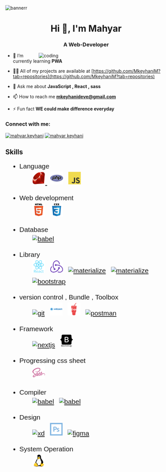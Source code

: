 ![bannerr](https://user-images.githubusercontent.com/95478989/198955082-6e78ebb5-e1e4-49f9-8d32-6e5af3984dcd.gif)
<h1 align="center">Hi 👋, I'm Mahyar</h1>
<h3 align="center">A Web-Developer</h3>
<img align='right' alt='coding' width='400' src='https://media.giphy.com/media/v1.Y2lkPTc5MGI3NjExZGQ1ZWQ0YWI1OWY5ODRmY2UzMDExODdiZmEyNWMyODcxMjNhYzJlZSZjdD1n/qgQUggAC3Pfv687qPC/giphy.gif' >

- 🌱 I’m currently learning **PWA**

- 👨‍💻 All of my projects are available at [https://github.com/MkeyhaniM?tab=repositories](https://github.com/MkeyhaniM?tab=repositories)

- 💬 Ask me about **JavaScript , React , sass**

- 📫 How to reach me **mkeyhanideve@gmail.com**

- ⚡ Fun fact **WE could make difference everyday**

<h3 align="left">Connect with me:</h3>
<p align="left">
<a href="https://twitter.com/mahyar.keyhani" target="blank"><img align="center" src="https://raw.githubusercontent.com/rahuldkjain/github-profile-readme-generator/master/src/images/icons/Social/twitter.svg" alt="mahyar.keyhani" height="30" width="40" /></a>
<a href="https://linkedin.com/in/mahyar keyhani" target="blank"><img align="center" src="https://raw.githubusercontent.com/rahuldkjain/github-profile-readme-generator/master/src/images/icons/Social/linked-in-alt.svg" alt="mahyar keyhani" height="30" width="40" /></a>
</p>


<link rel="preconnect" href="https://fonts.googleapis.com">
<link rel="preconnect" href="https://fonts.gstatic.com" crossorigin>
<link href="https://fonts.googleapis.com/css2?family=Josefin+Sans:wght@500&display=swap" rel="stylesheet">
  <div>
    <h2>Skills</h2>
    <ul class="main">
        <li style="font-size: 21px;font-family: 'Josefin Sans', sans-serif;margin: 20px">
            Language
            <ul class="heading">
                <li style="margin: 0;display: inline;padding: 5px">
                    <a href="https://www.ruby-lang.org/en/" target="_blank" rel="noreferrer">
                        <img
                                src="https://raw.githubusercontent.com/devicons/devicon/master/icons/ruby/ruby-original.svg"
                                alt="ruby"
                                width="40"
                                height="40"
                        />
                    </a>
                </li>
                <li style="margin: 0;display: inline-block;padding: 5px">
                    <a href="https://www.php.net" target="_blank" rel="noreferrer">
                        <img
                                src="https://raw.githubusercontent.com/devicons/devicon/master/icons/php/php-original.svg"
                                alt="php"
                                width="40"
                                height="40"
                        />
                    </a>
                </li>
                <li style="margin: 0;display: inline-block;padding: 5px">
                    <a
                            href="https://developer.mozilla.org/en-US/docs/Web/JavaScript"
                            target="_blank"
                            rel="noreferrer"
                    >
                        <img
                                src="https://raw.githubusercontent.com/devicons/devicon/master/icons/javascript/javascript-original.svg"
                                alt="javascript"
                                width="40"
                                height="40"
                        />
                    </a>
                </li>
            </ul>
        </li>
        <li style="font-size: 21px;font-family: 'Josefin Sans', sans-serif;margin: 20px">
            Web development
            <ul class="heading">
                <li style="margin: 0;display: inline-block;padding: 5px">
                    <a href="https://www.w3.org/html/" target="_blank" rel="noreferrer">
                        <img
                                src="https://raw.githubusercontent.com/devicons/devicon/master/icons/html5/html5-original-wordmark.svg"
                                alt="html5"
                                width="40"
                                height="40"
                        />
                    </a>
                </li>
                <li style="margin: 0;display: inline-block;padding: 5px">
                    <a href="https://www.w3schools.com/css/" target="_blank" rel="noreferrer">
                        <img
                                src="https://raw.githubusercontent.com/devicons/devicon/master/icons/css3/css3-original-wordmark.svg"
                                alt="css3"
                                width="40"
                                height="40"
                        />
                    </a>
                </li>
            </ul>
        </li>
        <li style="font-size: 21px;font-family: 'Josefin Sans', sans-serif;margin: 20px">
            Database
            <ul class="heading">
                <li style="margin: 0;display: inline-block;padding: 5px">
                    <a href="https://www.mongodb.com" target="_blank" rel="noreferrer">
                        <img
                                src="https://www.mongodb.com/assets/images/global/favicon.ico"
                                alt="babel"
                                width="40"
                                height="40"
                        />
                    </a>
                </li>
            </ul>
        </li>
        <li style="font-size: 21px;font-family: 'Josefin Sans', sans-serif;margin: 20px">
            Library
            <ul class="heading">
                <li style="margin: 0;display: inline-block;padding: 5px">
                    <a href="https://reactjs.org/" target="_blank" rel="noreferrer">
                        <img
                                src="https://raw.githubusercontent.com/devicons/devicon/master/icons/react/react-original-wordmark.svg"
                                alt="react"
                                width="40"
                                height="40"
                        />
                    </a>
                </li>
                <li style="margin: 0;display: inline-block;padding: 5px">
                    <a href="https://redux.js.org" target="_blank" rel="noreferrer">
                        <img
                                src="https://raw.githubusercontent.com/devicons/devicon/master/icons/redux/redux-original.svg"
                                alt="redux"
                                width="40"
                                height="40"
                        />
                    </a>
                </li>
                <li style="margin: 0;display: inline-block;padding: 5px">
                    <a href="https://mui.com" target="_blank" rel="noreferrer">
                        <img
                                src="https://mui.com/static/icons/180x180.png"
                                alt="materialize"
                                width="40"
                                height="40"
                        />
                    </a>
                </li>
                <li style="margin: 0;display: inline-block;padding: 5px">
                    <a href="https://materializecss.com" target="_blank" rel="noreferrer">
                        <img
                                src="https://raw.githubusercontent.com/prplx/svg-logos/5585531d45d294869c4eaab4d7cf2e9c167710a9/svg/materialize.svg"
                                alt="materialize"
                                width="40"
                                height="40"
                        />
                    </a>
                </li>
                <li style="margin: 0;display: inline-block;padding: 5px">
                    <a href="https://jquery.com" target="_blank" rel="noreferrer">
                        <img
                                src="https://jquery.com/jquery-wp-content/themes/jquery.com/i/favicon.ico"
                                alt="bootstrap"
                                width="40"
                                height="40"
                        />
                    </a>
                </li>
            </ul>
        </li>
        <li style="font-size: 21px;font-family: 'Josefin Sans', sans-serif;margin: 20px">
            version control , Bundle , Toolbox
            <ul class="heading">
                <li style="margin: 0;display: inline-block;padding: 5px">
                    <a href="https://git-scm.com/" target="_blank" rel="noreferrer">
                        <img
                                src="https://www.vectorlogo.zone/logos/git-scm/git-scm-icon.svg"
                                alt="git"
                                width="40"
                                height="40"
                        />
                    </a>
                </li>
                <li style="margin: 0;display: inline-block;padding: 5px">
                    <a href="https://webpack.js.org" target="_blank" rel="noreferrer">
                        <img
                                src="https://raw.githubusercontent.com/devicons/devicon/d00d0969292a6569d45b06d3f350f463a0107b0d/icons/webpack/webpack-original-wordmark.svg"
                                alt="webpack"
                                width="40"
                                height="40"
                        />
                    </a>
                </li>
                <li style="margin: 0;display: inline-block;padding: 5px">
                    <a href="https://gulpjs.com" target="_blank" rel="noreferrer">
                        <img
                                src="https://raw.githubusercontent.com/devicons/devicon/master/icons/gulp/gulp-plain.svg"
                                alt="gulp"
                                width="40"
                                height="40"
                        />
                    </a>
                </li>
                <li style="margin: 0;display: inline-block;padding: 5px">
                    <a href="https://postman.com" target="_blank" rel="noreferrer">
                        <img
                                src="https://www.vectorlogo.zone/logos/getpostman/getpostman-icon.svg"
                                alt="postman"
                                width="40"
                                height="40"
                        />
                    </a>
                </li>
            </ul>
        </li>
        <li style="font-size: 21px;font-family: 'Josefin Sans', sans-serif;margin: 20px">
            Framework
            <ul class="heading">
                <li style="margin: 0;display: inline-block;padding: 5px">
                    <a href="https://nextjs.org/" target="_blank" rel="noreferrer">
                        <img
                                src="https://cdn.worldvectorlogo.com/logos/nextjs-2.svg"
                                alt="nextjs"
                                width="40"
                                height="40"
                        />
                    </a>
                </li>
                <li style="margin: 0;display: inline-block;padding: 5px">
                    <a href="https://getbootstrap.com" target="_blank" rel="noreferrer">
                        <img
                                src="https://raw.githubusercontent.com/devicons/devicon/master/icons/bootstrap/bootstrap-plain-wordmark.svg"
                                alt="bootstrap"
                                width="40"
                                height="40"
                        />
                    </a>
                </li>
            </ul>
        </li>
        <li style="font-size: 21px;font-family: 'Josefin Sans', sans-serif;margin: 20px">
            Progressing css sheet
            <ul class="heading">
                <li style="margin: 0;display: inline-block;padding: 5px">
                    <a href="https://sass-lang.com" target="_blank" rel="noreferrer">
                        <img
                                src="https://raw.githubusercontent.com/devicons/devicon/master/icons/sass/sass-original.svg"
                                alt="sass"
                                width="40"
                                height="40"
                        />
                    </a>
                </li>
            </ul>
        </li>
        <li style="font-size: 21px;font-family: 'Josefin Sans', sans-serif;margin: 20px">
            Compiler
            <ul class="heading">
                <li style="margin: 0;display: inline-block;padding: 5px">
                    <a href="https://babeljs.io" target="_blank" rel="noreferrer">
                        <img
                                src="https://www.vectorlogo.zone/logos/babeljs/babeljs-icon.svg"
                                alt="babel"
                                width="40"
                                height="40"
                        />
                    </a>
                </li>
                <li style="margin: 0;display: inline-block;padding: 5px">
                    <a href="https://pughtml.com" target="_blank" rel="noreferrer">
                        <img
                                src="https://camo.githubusercontent.com/96ca2666e419c0e530b1bce3ef33f95283eaf983dbb1e991b4b32d4dbe6c018d/687474703a2f2f7075672e73656c666275696c642e66722f7075672e706e67"
                                alt="babel"
                                width="40"
                                height="40"
                        />
                    </a>
                </li>
            </ul>
        </li>
        <li style="font-size: 21px;font-family: 'Josefin Sans', sans-serif;margin: 20px">
            Design
            <ul class="heading">
                <li style="margin: 0;display: inline-block;padding: 5px">
                    <a href="https://www.adobe.com/products/xd.html"
                       target="_blank"
                       rel="noreferrer">
                        <img src="https://cdn.worldvectorlogo.com/logos/adobe-xd.svg"
                             alt="xd"
                             width="40"
                             height="40"
                        />
                    </a>
                </li>
                <li style="margin: 0;display: inline-block;padding: 5px">
                    <a href="https://www.photoshop.com/en" target="_blank" rel="noreferrer">
                        <img
                                src="https://raw.githubusercontent.com/devicons/devicon/master/icons/photoshop/photoshop-line.svg"
                                alt="photoshop"
                                width="40"
                                height="40"
                        />
                    </a>
                </li>
                <li style="margin: 0;display: inline-block;padding: 5px">
                    <a href="https://www.figma.com/" target="_blank" rel="noreferrer">
                        <img
                                src="https://www.vectorlogo.zone/logos/figma/figma-icon.svg"
                                alt="figma"
                                width="40"
                                height="40"
                        />
                    </a>
                </li>
            </ul>
        </li>
        <li style="font-size: 21px;font-family: 'Josefin Sans', sans-serif;margin: 20px">
            System Operation
            <ul class="heading">
                <li style="margin: 0;display: inline-block;padding: 5px">
                    <a href="https://www.linux.org/" target="_blank" rel="noreferrer">
                        <img
                                src="https://raw.githubusercontent.com/devicons/devicon/master/icons/linux/linux-original.svg"
                                alt="linux"
                                width="40"
                                height="40"
                        />
                    </a>
                </li>
            </ul>
        </li>
    </ul>
</div>

